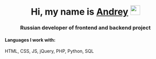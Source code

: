 <h1 align="center">Hi, my name is <a href="https://vk.com/n_rey25/" target="_blank">Andrey</a>
<img src="https://github.com/blackcater/blackcater/raw/main/images/Hi.gif" height="30"/></h1>
<h3 align="center">Russian developer of frontend and backend project</h3>
<h4>Languages I work with:</h4>
<p>HTML, CSS, JS, jQuery, PHP, Python, SQL</p>
